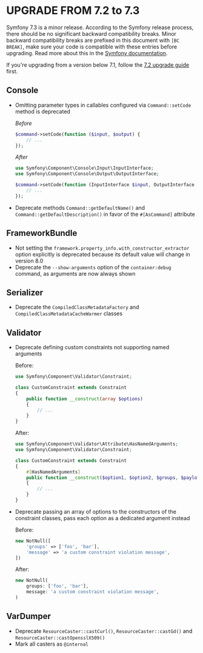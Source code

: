 UPGRADE FROM 7.2 to 7.3
=======================

Symfony 7.3 is a minor release. According to the Symfony release process, there should be no significant
backward compatibility breaks. Minor backward compatibility breaks are prefixed in this document with
`[BC BREAK]`, make sure your code is compatible with these entries before upgrading.
Read more about this in the [Symfony documentation](https://symfony.com/doc/7.3/setup/upgrade_minor.html).

If you're upgrading from a version below 7.1, follow the [7.2 upgrade guide](UPGRADE-7.2.md) first.

Console
-------

 * Omitting parameter types in callables configured via `Command::setCode` method is deprecated

   *Before*
   ```php
   $command->setCode(function ($input, $output) {
       // ...
   });
   ```

   *After*
   ```php
   use Symfony\Component\Console\Input\InputInterface;
   use Symfony\Component\Console\Output\OutputInterface;

   $command->setCode(function (InputInterface $input, OutputInterface $output) {
       // ...
   });
   ```

 * Deprecate methods `Command::getDefaultName()` and `Command::getDefaultDescription()` in favor of the `#[AsCommand]` attribute

FrameworkBundle
---------------

 * Not setting the `framework.property_info.with_constructor_extractor` option explicitly is deprecated
   because its default value will change in version 8.0
 * Deprecate the `--show-arguments` option of the `container:debug` command, as arguments are now always shown

Serializer
----------

 * Deprecate the `CompiledClassMetadataFactory` and `CompiledClassMetadataCacheWarmer` classes

Validator
---------

 * Deprecate defining custom constraints not supporting named arguments

   Before:

   ```php
   use Symfony\Component\Validator\Constraint;

   class CustomConstraint extends Constraint
   {
       public function __construct(array $options)
       {
           // ...
       }
   }
   ```

   After:

   ```php
   use Symfony\Component\Validator\Attribute\HasNamedArguments;
   use Symfony\Component\Validator\Constraint;

   class CustomConstraint extends Constraint
   {
       #[HasNamedArguments]
       public function __construct($option1, $option2, $groups, $payload)
       {
           // ...
       }
   }
   ```
 * Deprecate passing an array of options to the constructors of the constraint classes, pass each option as a dedicated argument instead

   Before:

   ```php
   new NotNull([
       'groups' => ['foo', 'bar'],
       'message' => 'a custom constraint violation message',
   ])
   ```

   After:

   ```php
   new NotNull(
       groups: ['foo', 'bar'],
       message: 'a custom constraint violation message',
   )
   ```

VarDumper
---------

 * Deprecate `ResourceCaster::castCurl()`, `ResourceCaster::castGd()` and `ResourceCaster::castOpensslX509()`
 * Mark all casters as `@internal`
